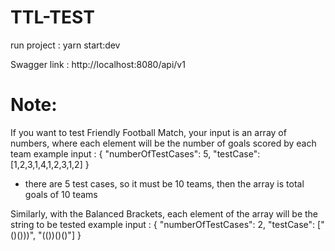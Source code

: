 # TTL-TEST
run project : yarn start:dev

Swagger link : http://localhost:8080/api/v1
# Note: 
If you want to test Friendly Football Match, your input is an array of numbers, where each element will be the number of goals scored by each team
 example input : {
  "numberOfTestCases": 5,
  "testCase": [1,2,3,1,4,1,2,3,1,2]
}  
  - there are 5 test cases, so it must be 10 teams, then the array is total goals of 10 teams

Similarly, with the Balanced Brackets, each element of the array will be the string to be tested
example input : {
  "numberOfTestCases": 2,
  "testCase": ["()()))", "(())()()"]
}
